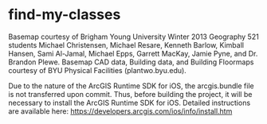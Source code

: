 find-my-classes
===============
Basemap courtesy of Brigham Young University Winter 2013 Geography 521 students Michael Christensen, Michael Resare, 
Kenneth Barlow, Kimball Hansen, Sami Al-Jamal, Michael Epps, Garrett MacKay, Jamie Pyne, and Dr. Brandon Plewe. 
Basemap CAD data, Building data, and Building Floormaps courtesy of BYU Physical Facilities (plantwo.byu.edu).

Due to the nature of the ArcGIS Runtime SDK for iOS, the arcgis.bundle file is not transferred upon commit. Thus,
before building the project, it will be necessary to install the ArcGIS Runtime SDK for iOS. Detailed instructions
are available here: https://developers.arcgis.com/ios/info/install.htm 
